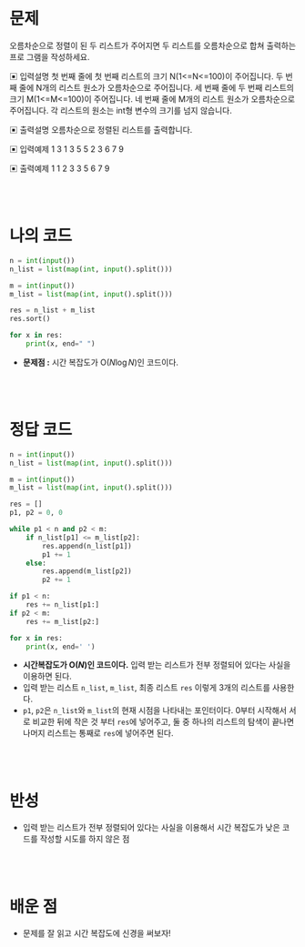# 문제
오름차순으로 정렬이 된 두 리스트가 주어지면 두 리스트를 오름차순으로 합쳐 출력하는 프로
그램을 작성하세요.

▣ 입력설명
첫 번째 줄에 첫 번째 리스트의 크기 N(1<=N<=100)이 주어집니다.
두 번째 줄에 N개의 리스트 원소가 오름차순으로 주어집니다. 
세 번째 줄에 두 번째 리스트의 크기 M(1<=M<=100)이 주어집니다.
네 번째 줄에 M개의 리스트 원소가 오름차순으로 주어집니다. 
각 리스트의 원소는 int형 변수의 크기를 넘지 않습니다.

▣ 출력설명
오름차순으로 정렬된 리스트를 출력합니다.

▣ 입력예제 1 
3
1 3 5
5
2 3 6 7 9

▣ 출력예제 1
1 2 3 3 5 6 7 9


<br>
<br>

# 나의 코드

```python
n = int(input())
n_list = list(map(int, input().split()))

m = int(input())
m_list = list(map(int, input().split()))

res = n_list + m_list
res.sort()

for x in res:
    print(x, end=" ")
```
- **문제점 :** 시간 복잡도가 O($N\log{N}$)인 코드이다.


<br>
<br>

# 정답 코드
```python
n = int(input())
n_list = list(map(int, input().split()))

m = int(input())
m_list = list(map(int, input().split()))

res = []
p1, p2 = 0, 0

while p1 < n and p2 < m:
    if n_list[p1] <= m_list[p2]:
        res.append(n_list[p1])
        p1 += 1
    else:
        res.append(m_list[p2])
        p2 += 1

if p1 < n:
    res += n_list[p1:]
if p2 < m:
    res += m_list[p2:]

for x in res:
    print(x, end=' ')
```
- **시간복잡도가 O($N$)인 코드이다.** 입력 받는 리스트가 전부 정렬되어 있다는 사실을 이용하면 된다.
- 입력 받는 리스트 `n_list`, `m_list`, 최종 리스트 `res` 이렇게 3개의 리스트를 사용한다.
- `p1`, `p2`은 `n_list`와 `m_list`의 현재 시점을 나타내는 포인터이다. 0부터 시작해서 서로 비교한 뒤에 작은 것 부터 `res`에 넣어주고, 둘 중 하나의 리스트의 탐색이 끝나면 나머지 리스트는 통째로 `res`에 넣어주면 된다.

<br>
<br>

# 반성
- 입력 받는 리스트가 전부 정렬되어 있다는 사실을 이용해서 시간 복잡도가 낮은 코드를 작성할 시도를 하지 않은 점

<br>
<br>

# 배운 점
- 문제를 잘 읽고 시간 복잡도에 신경을 써보자!

<br>
<br>